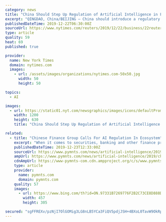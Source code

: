 ```yaml
---
category: news
title: "China Should Step Up Regulation of Artificial Intelligence in Finance, Think Tank Says"
excerpt: "QINGDAO, China/BEIJING — China should introduce a regulatory framework for artificial intelligence in the finance industry, and enhance technology used by regulators to strengthen industry-wide supervision, policy advisers at a leading think tank said on Sunday. \"We should not deify artificial intelligence as it could go wrong just like any ..."
publishedDateTime: 2019-12-22T06:30:00Z
sourceUrl: https://www.nytimes.com/reuters/2019/12/22/business/22reuters-china-economy-artificial-intelligence.html
type: article
quality: 59
heat: 69
published: true

provider:
  name: New York Times
  domain: nytimes.com
  images:
    - url: /assets/images/organizations/nytimes.com-50x50.jpg
      width: 50
      height: 50

topics:
  - AI

images:
  - url: https://static01.nyt.com/newsgraphics/images/icons/defaultPromoCrop.png
    width: 1200
    height: 630
    title: "China Should Step Up Regulation of Artificial Intelligence in Finance, Think Tank Says"

related:
  - title: "Chinese Finance Group Calls For AI Regulation In Ecosystem"
    excerpt: "When it comes to securities, banking and other finance products which are employing technology such as a facial recognition or big data analytics, technologies to regulate that intelligent finance have lagged behind AI development, according to a report by the China Finance 40 Forum, a platform for finance policy research and academic exchange."
    publishedDateTime: 2019-12-23T12:33:00Z
    sourceUrl: https://www.pymnts.com/news/artificial-intelligence/2019/chinese-finance-group-calls-for-ai-regulation-in-ecosystem/
    ampUrl: https://www.pymnts.com/news/artificial-intelligence/2019/chinese-finance-group-calls-for-ai-regulation-in-ecosystem/amp/
    cdnAmpUrl: https://www-pymnts-com.cdn.ampproject.org/c/s/www.pymnts.com/news/artificial-intelligence/2019/chinese-finance-group-calls-for-ai-regulation-in-ecosystem/amp/
    type: article
    provider:
      name: pymnts.com
      domain: pymnts.com
    quality: 57
    images:
      - url: https://www.bing.com/th?id=ON.97331B7269776F2B2C73CE8D888D034D
        width: 457
        height: 305

secured: "sgFFREXv/pzNjI7OlGOMig3LG8nLB5YCa3FiQV5pdjJSH+4BXoL0TavW9OkRp7f7MK+nqHicRchBT6/VZ6ZjL76e8lw/ogicrPokOiCFtM3elTG5H+PdBJyY3RyKN390u7bNZ73EeZPZ5SVY/FYqXHXzdujMn9oiTv3v7ar5M+VLtkwEQ+xQzWu8WJKhr/uQCLsJnJ/DxsVZeK2NcZ0o9EFaKpoWt7qlvkRy0oWpFd/SoGiXLV5KzyssJrVej8TxGd6Jt00G5mm1Asci/SnoNQ==;CAf3dAauNzs1xkU+tWOcdg=="
---
```


